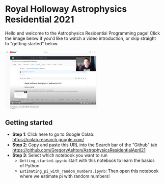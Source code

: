 # Royal Holloway Astrophysics Residential 2021

Hello and welcome to the Astrophysics Residential Programming page! Click the image below if you'd like to watch a video introduction, or skip straight to "getting started" below.

<a href=https://youtu.be/fifbaTbfWPo> <img src="thumbnails/getting_started.png" alt="Video to describe how to get started" width="300" class="center"> </a>

## Getting started

* **Step 1**: Click here to go to Google Colab: https://colab.research.google.com/
* **Step 2**: Copy and paste this URL into the Search bar of the "Github" tab https://github.com/GregoryAshton/AstrophysicsResidentialApril21
* **Step 3**: Select which notebook you want to run
  - `Getting_started.ipynb`: start with this notebook to learn the basics of Python
  - `Estimating_pi_with_random_numbers.ipynb`: Then open this notebook where we estimate pi with random numbers!
